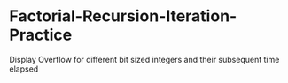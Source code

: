 # Factorial-Recursion-Iteration-Practice
Display Overflow for different bit sized integers and their subsequent time elapsed
